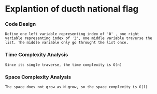 # Explantion of ducth national flag

### Code Design

    Define one left variable representing index of '0' , one right variable representing index of '2', one middle variable traverse the list. The middle variable only go throught the list once.

### Time Complexity Analysis

    Since its single traverse, the time complexity is O(n)

### Space Complexity Analysis

    The space does not grow as N grow, so the space complexity is O(1)
